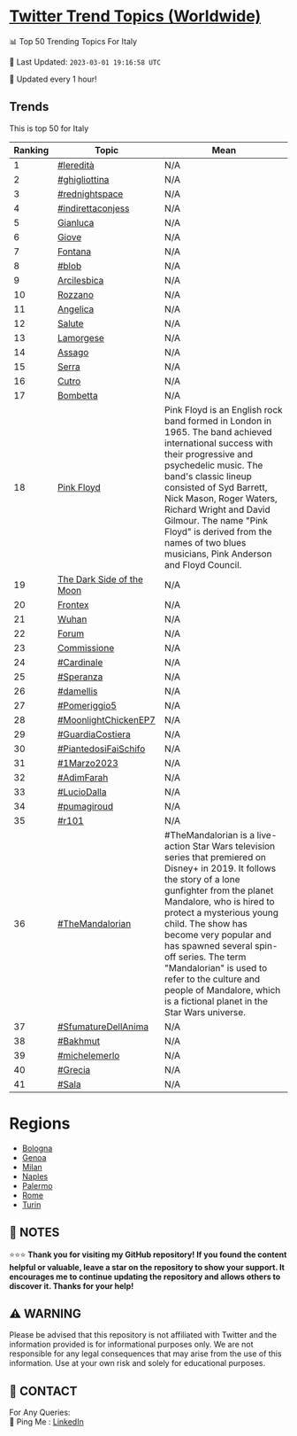 [Twitter Trend Topics (Worldwide)](https://github.com/ErcinDedeoglu/Twitter-Trend-Topics)
==========


📊 Top 50 Trending Topics For Italy

📆 Last Updated: `2023-03-01 19:16:58 UTC`

🔧 Updated every 1 hour!


## Trends

This is top 50 for Italy

| Ranking | Topic | Mean |
| ------- | ------------ | ------------ |
| 1 | [#leredità](http://twitter.com/search?q=%23leredit%c3%a0) | N/A |
| 2 | [#ghigliottina](http://twitter.com/search?q=%23ghigliottina) | N/A |
| 3 | [#rednightspace](http://twitter.com/search?q=%23rednightspace) | N/A |
| 4 | [#indirettaconjess](http://twitter.com/search?q=%23indirettaconjess) | N/A |
| 5 | [Gianluca](http://twitter.com/search?q=Gianluca) | N/A |
| 6 | [Giove](http://twitter.com/search?q=Giove) | N/A |
| 7 | [Fontana](http://twitter.com/search?q=Fontana) | N/A |
| 8 | [#blob](http://twitter.com/search?q=%23blob) | N/A |
| 9 | [Arcilesbica](http://twitter.com/search?q=Arcilesbica) | N/A |
| 10 | [Rozzano](http://twitter.com/search?q=Rozzano) | N/A |
| 11 | [Angelica](http://twitter.com/search?q=Angelica) | N/A |
| 12 | [Salute](http://twitter.com/search?q=Salute) | N/A |
| 13 | [Lamorgese](http://twitter.com/search?q=Lamorgese) | N/A |
| 14 | [Assago](http://twitter.com/search?q=Assago) | N/A |
| 15 | [Serra](http://twitter.com/search?q=Serra) | N/A |
| 16 | [Cutro](http://twitter.com/search?q=Cutro) | N/A |
| 17 | [Bombetta](http://twitter.com/search?q=Bombetta) | N/A |
| 18 | [Pink Floyd](http://twitter.com/search?q=Pink+Floyd) | Pink Floyd is an English rock band formed in London in 1965. The band achieved international success with their progressive and psychedelic music. The band's classic lineup consisted of Syd Barrett, Nick Mason, Roger Waters, Richard Wright and David Gilmour. The name "Pink Floyd" is derived from the names of two blues musicians, Pink Anderson and Floyd Council. |
| 19 | [The Dark Side of the Moon](http://twitter.com/search?q=The+Dark+Side+of+the+Moon) | N/A |
| 20 | [Frontex](http://twitter.com/search?q=Frontex) | N/A |
| 21 | [Wuhan](http://twitter.com/search?q=Wuhan) | N/A |
| 22 | [Forum](http://twitter.com/search?q=Forum) | N/A |
| 23 | [Commissione](http://twitter.com/search?q=Commissione) | N/A |
| 24 | [#Cardinale](http://twitter.com/search?q=%23Cardinale) | N/A |
| 25 | [#Speranza](http://twitter.com/search?q=%23Speranza) | N/A |
| 26 | [#damellis](http://twitter.com/search?q=%23damellis) | N/A |
| 27 | [#Pomeriggio5](http://twitter.com/search?q=%23Pomeriggio5) | N/A |
| 28 | [#MoonlightChickenEP7](http://twitter.com/search?q=%23MoonlightChickenEP7) | N/A |
| 29 | [#GuardiaCostiera](http://twitter.com/search?q=%23GuardiaCostiera) | N/A |
| 30 | [#PiantedosiFaiSchifo](http://twitter.com/search?q=%23PiantedosiFaiSchifo) | N/A |
| 31 | [#1Marzo2023](http://twitter.com/search?q=%231Marzo2023) | N/A |
| 32 | [#AdimFarah](http://twitter.com/search?q=%23AdimFarah) | N/A |
| 33 | [#LucioDalla](http://twitter.com/search?q=%23LucioDalla) | N/A |
| 34 | [#pumagiroud](http://twitter.com/search?q=%23pumagiroud) | N/A |
| 35 | [#r101](http://twitter.com/search?q=%23r101) | N/A |
| 36 | [#TheMandalorian](http://twitter.com/search?q=%23TheMandalorian) | #TheMandalorian is a live-action Star Wars television series that premiered on Disney+ in 2019. It follows the story of a lone gunfighter from the planet Mandalore, who is hired to protect a mysterious young child. The show has become very popular and has spawned several spin-off series. The term "Mandalorian" is used to refer to the culture and people of Mandalore, which is a fictional planet in the Star Wars universe. |
| 37 | [#SfumatureDellAnima](http://twitter.com/search?q=%23SfumatureDellAnima) | N/A |
| 38 | [#Bakhmut](http://twitter.com/search?q=%23Bakhmut) | N/A |
| 39 | [#michelemerlo](http://twitter.com/search?q=%23michelemerlo) | N/A |
| 40 | [#Grecia](http://twitter.com/search?q=%23Grecia) | N/A |
| 41 | [#Sala](http://twitter.com/search?q=%23Sala) | N/A |



# Regions

* [Bologna](</Italy/Bologna.md>)
* [Genoa](</Italy/Genoa.md>)
* [Milan](</Italy/Milan.md>)
* [Naples](</Italy/Naples.md>)
* [Palermo](</Italy/Palermo.md>)
* [Rome](</Italy/Rome.md>)
* [Turin](</Italy/Turin.md>)



## 📝 NOTES

⭐⭐⭐ **Thank you for visiting my GitHub repository! If you found the content helpful or valuable, leave a star on the repository to show your support. It encourages me to continue updating the repository and allows others to discover it. Thanks for your help!**


## ⚠️ WARNING

Please be advised that this repository is not affiliated with Twitter and the information provided is for informational purposes only. We are not responsible for any legal consequences that may arise from the use of this information. Use at your own risk and solely for educational purposes.


## 📨 CONTACT

 For Any Queries:  
            🏓 Ping Me : [LinkedIn](https://www.linkedin.com/in/ercindedeoglu/)
